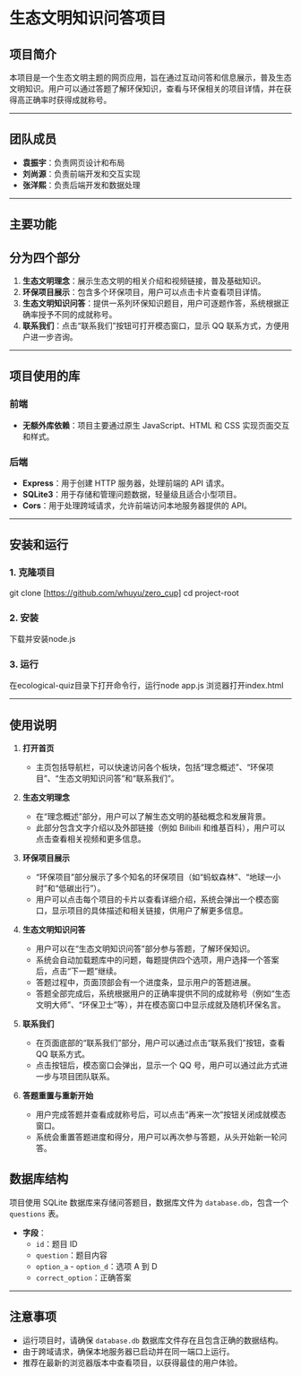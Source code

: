 # 生态文明知识问答项目

## 项目简介
本项目是一个生态文明主题的网页应用，旨在通过互动问答和信息展示，普及生态文明知识。用户可以通过答题了解环保知识，查看与环保相关的项目详情，并在获得高正确率时获得成就称号。

---

## 团队成员
- **袁振宇**：负责网页设计和布局
- **刘尚源**：负责前端开发和交互实现
- **张洋熙**：负责后端开发和数据处理

---

## 主要功能
## 分为四个部分
1. **生态文明理念**：展示生态文明的相关介绍和视频链接，普及基础知识。
2. **环保项目展示**：包含多个环保项目，用户可以点击卡片查看项目详情。
3. **生态文明知识问答**：提供一系列环保知识题目，用户可逐题作答，系统根据正确率授予不同的成就称号。
4. **联系我们**：点击“联系我们”按钮可打开模态窗口，显示 QQ 联系方式，方便用户进一步咨询。

---

## 项目使用的库
### 前端
- **无额外库依赖**：项目主要通过原生 JavaScript、HTML 和 CSS 实现页面交互和样式。

### 后端
- **Express**：用于创建 HTTP 服务器，处理前端的 API 请求。
- **SQLite3**：用于存储和管理问题数据，轻量级且适合小型项目。
- **Cors**：用于处理跨域请求，允许前端访问本地服务器提供的 API。

---

## 安装和运行
### 1. 克隆项目

git clone [https://github.com/whuyu/zero_cup]
cd project-root

### 2. 安装
下载并安装node.js

### 3. 运行
在ecological-quiz目录下打开命令行，运行node app.js
浏览器打开index.html

---

## 使用说明
1. **打开首页**
   - 主页包括导航栏，可以快速访问各个板块，包括“理念概述”、“环保项目”、“生态文明知识问答”和“联系我们”。

2. **生态文明理念**
   - 在“理念概述”部分，用户可以了解生态文明的基础概念和发展背景。
   - 此部分包含文字介绍以及外部链接（例如 Bilibili 和维基百科），用户可以点击查看相关视频和更多信息。

3. **环保项目展示**
   - “环保项目”部分展示了多个知名的环保项目（如“蚂蚁森林”、“地球一小时”和“低碳出行”）。
   - 用户可以点击每个项目的卡片以查看详细介绍，系统会弹出一个模态窗口，显示项目的具体描述和相关链接，供用户了解更多信息。

4. **生态文明知识问答**
   - 用户可以在“生态文明知识问答”部分参与答题，了解环保知识。
   - 系统会自动加载题库中的问题，每题提供四个选项，用户选择一个答案后，点击“下一题”继续。
   - 答题过程中，页面顶部会有一个进度条，显示用户的答题进展。
   - 答题全部完成后，系统根据用户的正确率提供不同的成就称号（例如“生态文明大师”、“环保卫士”等），并在模态窗口中显示成就及随机环保名言。

5. **联系我们**
   - 在页面底部的“联系我们”部分，用户可以通过点击“联系我们”按钮，查看 QQ 联系方式。
   - 点击按钮后，模态窗口会弹出，显示一个 QQ 号，用户可以通过此方式进一步与项目团队联系。

6. **答题重置与重新开始**
   - 用户完成答题并查看成就称号后，可以点击“再来一次”按钮关闭成就模态窗口。
   - 系统会重置答题进度和得分，用户可以再次参与答题，从头开始新一轮问答。


## 数据库结构
项目使用 SQLite 数据库来存储问答题目，数据库文件为 `database.db`，包含一个 `questions` 表。
- **字段**：
  - `id`：题目 ID
  - `question`：题目内容
  - `option_a` - `option_d`：选项 A 到 D
  - `correct_option`：正确答案

---

## 注意事项
- 运行项目时，请确保 `database.db` 数据库文件存在且包含正确的数据结构。
- 由于跨域请求，确保本地服务器已启动并在同一端口上运行。
- 推荐在最新的浏览器版本中查看项目，以获得最佳的用户体验。
